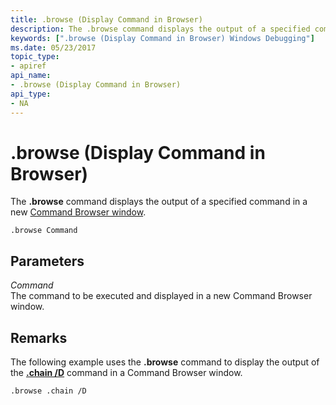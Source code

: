 ```yaml
---
title: .browse (Display Command in Browser)
description: The .browse command displays the output of a specified command in a new Command Browser window.
keywords: [".browse (Display Command in Browser) Windows Debugging"]
ms.date: 05/23/2017
topic_type:
- apiref
api_name:
- .browse (Display Command in Browser)
api_type:
- NA
---
```


# .browse (Display Command in Browser)


The **.browse** command displays the output of a specified command in a new [Command Browser window](command-browser-window.md).

```dbgcmd
.browse Command
```

## <span id="Parameters"></span><span id="parameters"></span><span id="PARAMETERS"></span>Parameters


<span id="Command"></span><span id="command"></span><span id="COMMAND"></span>*Command*  
The command to be executed and displayed in a new Command Browser window.

## Remarks

The following example uses the **.browse** command to display the output of the [**.chain /D**](-chain--list-debugger-extensions-.md) command in a Command Browser window.

```dbgcmd
.browse .chain /D
```

 

 





